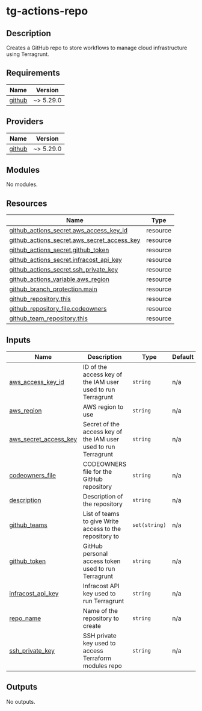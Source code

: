 # tg-actions-repo

## Description

Creates a GitHub repo to store workflows to manage cloud infrastructure using Terragrunt.

## Requirements

| Name | Version |
|------|---------|
| <a name="requirement_github"></a> [github](#requirement\_github) | ~> 5.29.0 |

## Providers

| Name | Version |
|------|---------|
| <a name="provider_github"></a> [github](#provider\_github) | ~> 5.29.0 |

## Modules

No modules.

## Resources

| Name | Type |
|------|------|
| [github_actions_secret.aws_access_key_id](https://registry.terraform.io/providers/integrations/github/latest/docs/resources/actions_secret) | resource |
| [github_actions_secret.aws_secret_access_key](https://registry.terraform.io/providers/integrations/github/latest/docs/resources/actions_secret) | resource |
| [github_actions_secret.github_token](https://registry.terraform.io/providers/integrations/github/latest/docs/resources/actions_secret) | resource |
| [github_actions_secret.infracost_api_key](https://registry.terraform.io/providers/integrations/github/latest/docs/resources/actions_secret) | resource |
| [github_actions_secret.ssh_private_key](https://registry.terraform.io/providers/integrations/github/latest/docs/resources/actions_secret) | resource |
| [github_actions_variable.aws_region](https://registry.terraform.io/providers/integrations/github/latest/docs/resources/actions_variable) | resource |
| [github_branch_protection.main](https://registry.terraform.io/providers/integrations/github/latest/docs/resources/branch_protection) | resource |
| [github_repository.this](https://registry.terraform.io/providers/integrations/github/latest/docs/resources/repository) | resource |
| [github_repository_file.codeowners](https://registry.terraform.io/providers/integrations/github/latest/docs/resources/repository_file) | resource |
| [github_team_repository.this](https://registry.terraform.io/providers/integrations/github/latest/docs/resources/team_repository) | resource |

## Inputs

| Name | Description | Type | Default | Required |
|------|-------------|------|---------|:--------:|
| <a name="input_aws_access_key_id"></a> [aws\_access\_key\_id](#input\_aws\_access\_key\_id) | ID of the access key of the IAM user used to run Terragrunt | `string` | n/a | yes |
| <a name="input_aws_region"></a> [aws\_region](#input\_aws\_region) | AWS region to use | `string` | n/a | yes |
| <a name="input_aws_secret_access_key"></a> [aws\_secret\_access\_key](#input\_aws\_secret\_access\_key) | Secret of the access key of the IAM user used to run Terragrunt | `string` | n/a | yes |
| <a name="input_codeowners_file"></a> [codeowners\_file](#input\_codeowners\_file) | CODEOWNERS file for the GitHub repository | `string` | n/a | yes |
| <a name="input_description"></a> [description](#input\_description) | Description of the repository | `string` | n/a | yes |
| <a name="input_github_teams"></a> [github\_teams](#input\_github\_teams) | List of teams to give Write access to the repository to | `set(string)` | n/a | yes |
| <a name="input_github_token"></a> [github\_token](#input\_github\_token) | GitHub personal access token used to run Terragrunt | `string` | n/a | yes |
| <a name="input_infracost_api_key"></a> [infracost\_api\_key](#input\_infracost\_api\_key) | Infracost API key used to run Terragrunt | `string` | n/a | yes |
| <a name="input_repo_name"></a> [repo\_name](#input\_repo\_name) | Name of the repository to create | `string` | n/a | yes |
| <a name="input_ssh_private_key"></a> [ssh\_private\_key](#input\_ssh\_private\_key) | SSH private key used to access Terraform modules repo | `string` | n/a | yes |

## Outputs

No outputs.
